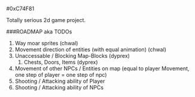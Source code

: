 #0xC74F81

Totally serious 2d game project.

###ROADMAP aka TODOs

1. Way moar sprites (chwal)
2. Movement direction of entities (with equal animation) (chwal)
3. Unaccessable / Blocking Map-Blocks (dyprex)
    1. Chests, Doors, Items (dyprex)
4. Movement of other NPCs / Entities on map (equal to player Movement, one step of player = one step of npc)
5. Shooting / Attacking ability of Player
6. Shooting / Attacking ability of NPCs